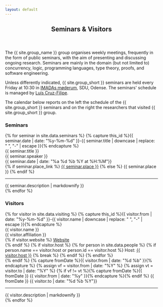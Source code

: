 ```yaml
---
layout: default
---
```


<article id="main"><header class="major container" markdown="1">

## Seminars & Visitors

</header><section class="wrapper style4 card container"><div class="content"><section markdown="1">

The {{ site.group_name }} group organises weekly meetings, frequently in the form of public seminars, with the aim of presenting and discussing ongoing research. Seminars are mainly in the domain (but not limited to) concurrency, logic, programming languages, type theory, proofs, and software engineering.

Unless differently indicated, {{ site.group_short }} seminars are held every Friday at 10:30 in [IMADAs møderum](http://vejviser.sdu.dk/opslag?lid=2319), SDU, Odense. The seminars' schedule is managed by [Luís Cruz-Filipe](/people.html#lfc).

The calendar below reports on the left the schedule of the {{ site.group_short }} seminars and on the right the researchers that visited {{ site.group_short }} group.

<style>
	.interactive {
		cursor: pointer;
	}
</style>

<div class="row">
<div class="col-6">
	<h3>Seminars</h3>
	{% for seminar in site.data.seminars %}
	{% capture this_id %}{{ seminar.date | date: "%y-%m-%d" }}-{{ seminar.title | downcase | replace: " ", "-" | escape }}{% endcapture %}
	<div class="seminars">
		<div class="font-weight-bold interactive"><a class="nodec float-right small fa fa-link" id="{{this_id}}" href="#{{ this_id }}"></a>
		{{ seminar.title }}
		</div>
		<span class="small text-muted"><span class="fa fa-user"></span> {{ seminar.speaker }} <br>
		<span class="fa fa-calendar"></span> {{ seminar.date | date: "%a %d %b %Y at %H:%M"}}<br>
		<span class="fa fa-map-marker-alt"></span> 
		{% if seminar.place_link %}
		<a class="nodec" href="{{ seminar.place_link }}">{{ seminar.place }}</a>
		{% else %}
		{{ seminar.place }}
		{% endif %}
		</span>
		<div class="abstract small d-none"><hr>{{ seminar.description | markdownify }}</div>
	</div>
	{% endfor %}
</div>
<div class="col-6">
	<h3>Visitors</h3>
	{% for visitor in site.data.visiting %}
	{% capture this_id %}{{ visitor.from | date: "%y-%m-%d" }}-{{ visitor.name | downcase | replace: " ", "-" | escape }}{% endcapture %}
	<div class="visitors">
		<div class="font-weight-bold interactive"><a class="nodec float-right small fa fa-link" id="{{this_id}}" href="#{{ this_id }}"></a>{{ visitor.name }}</div>
		<span class="small text-muted"><span class="fa fa-address-card"></span> {{ visitor.affiliation }} <br>
		{% if visitor.website %}
		<span class="fa fa-desktop"></span> <a class="nodec" href="{{ visitor.website }}">Website</a> <br>
		{% endif %}
		{% if visitor.host %}
		<span class="fa fa-user"></span>
		{% for person in site.data.people %}
      {% if person.name == visitor.host or person.id == visitor.host %}
      Host: <a class="nodec" href="/people.html#{{ person.id}}">{{ visitor.host }}</a>
      {% break %}
      {% endif %}
    {% endfor %}
		<br>
		{% endif %}
		<span class="fa fa-calendar"></span>
			{% capture fromDate %}{{ visitor.from | date: "%d %b" }}{% endcapture %}
			{% assign vf = visitor.from | date: "%Y" %}
			{% assign vt = visitor.to 	| date: "%Y" %}
			{% if vf != vt %}{% capture fromDate %}{{ fromDate }} {{ visitor.from | date: "%y" }}{% endcapture %}{% endif %}
		{{ fromDate }} <span class="fa fa-angle-right"></span>
		{{ visitor.to | date: "%d %b %Y"}}</span>
		<div class="abstract small d-none"><hr>{{ visitor.description | markdownify }}</div>
	</div>
	{% endfor %}
</div>
</div>
</section></div></section></article>

<script>
	$(document).ready(function() {
		$( ".interactive" ).on( "click", function( e ){
			$( e.target ).parent().find( ".abstract" ).toggleClass( "d-none" );
		});
	});
</script>